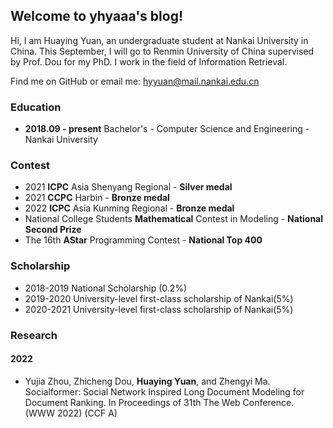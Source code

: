 ## Welcome to yhyaaa's blog!

Hi, I am Huaying Yuan, an undergraduate student at Nankai University in China. This September, I will go to Renmin University of China supervised by Prof. Dou for my PhD. I work in the field of Information Retrieval.

Find me on GitHub or email me: hyyuan@mail.nankai.edu.cn

### Education
+ **2018.09 - present** Bachelor's - Computer Science and Engineering - Nankai University 

### Contest
+ 2021 **ICPC** Asia Shenyang Regional - **Silver medal**
+ 2021 **CCPC** Harbin - **Bronze medal**
+ 2022 **ICPC** Asia Kunming Regional - **Bronze medal**
+ National College Students **Mathematical** Contest in Modeling - **National Second Prize**
+ The 16th **AStar** Programming Contest - **National Top 400**

### Scholarship
+ 2018-2019 National Scholarship (0.2%)
+ 2019-2020 University-level first-class scholarship of Nankai(5%)
+ 2020-2021 University-level first-class scholarship of Nankai(5%)

### Research
#### 2022
+ Yujia Zhou, Zhicheng Dou, **Huaying Yuan**, and Zhengyi Ma. Socialformer: Social Network Inspired Long Document Modeling for Document Ranking. In Proceedings of 31th The Web Conference. (WWW 2022) (CCF A)


